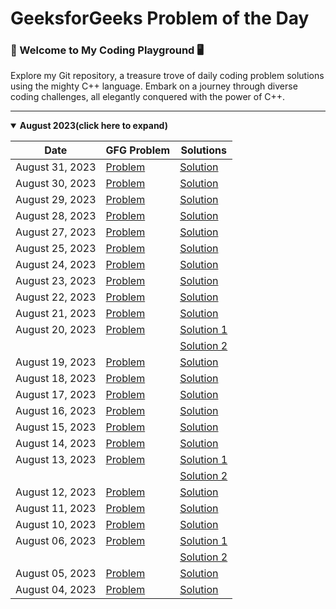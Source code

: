 # GeeksforGeeks Problem of the Day
### 🚀 Welcome to My Coding Playground 🖥️
Explore my Git repository, a treasure trove of daily coding problem solutions using the mighty C++ language. Embark on a journey through diverse coding challenges, all elegantly conquered with the power of C++.

---
<details open>
<summary><strong>August 2023(click here to expand)</strong></summary>

| Date            | GFG Problem                                                                                        | Solutions                                   |
| --------------- | -------------------------------------------------------------------------------------------------- | ------------------------------------------- |
| August 31, 2023 | [Problem](https://practice.geeksforgeeks.org/problems/avl-tree-deletion/1) | [Solution](./august-2023/31-august.cpp) |
| August 30, 2023 | [Problem](https://practice.geeksforgeeks.org/problems/delete-a-node-in-single-linked-list/1) | [Solution](./august-2023/30-august.cpp) |
| August 29, 2023 | [Problem](https://practice.geeksforgeeks.org/problems/delete-nodes-having-greater-value-on-right/1) | [Solution](./august-2023/29-august.cpp) |
| August 28, 2023 | [Problem](https://practice.geeksforgeeks.org/problems/remove-duplicate-element-from-sorted-linked-list/1) | [Solution](./august-2023/28-august.cpp) |
| August 27, 2023 | [Problem](https://practice.geeksforgeeks.org/problems/reverse-a-string/1) | [Solution](./august-2023/27-august.cpp) |
| August 25, 2023 | [Problem](https://practice.geeksforgeeks.org/problems/palindrome-string0817/1) | [Solution](./august-2023/25-august.cpp) |
| August 24, 2023 | [Problem](https://practice.geeksforgeeks.org/problems/multiply-two-strings/1) | [Solution](./august-2023/24-august.cpp) |
| August 23, 2023 | [Problem](https://practice.geeksforgeeks.org/problems/find-the-string-in-grid0111/1) | [Solution](./august-2023/23-august.cpp) |
| August 22, 2023 | [Problem](https://practice.geeksforgeeks.org/problems/make-matrix-beautiful-1587115620/1) | [Solution](./august-2023/22-august.cpp) |
| August 21, 2023 | [Problem](https://practice.geeksforgeeks.org/problems/surround-the-1s2505/1) | [Solution](./august-2023/21-august.cpp) |
| August 20, 2023 | [Problem](https://practice.geeksforgeeks.org/problems/number-of-occurrence2259/1) | [Solution 1](./august-2023/20-august_1.cpp) |
|                 |                                                                                                    | [Solution 2](./august-2023/20-august_2.cpp) |
| August 19, 2023 | [Problem](https://practice.geeksforgeeks.org/problems/subarray-with-given-sum-1587115621/1)                    | [Solution](./august-2023/19-august_2.cpp)     |
| August 18, 2023 | [Problem](https://practice.geeksforgeeks.org/problems/leaders-in-an-array-1587115620/1)                    | [Solution](./august-2023/18-august.cpp)     |
| August 17, 2023 | [Problem](https://practice.geeksforgeeks.org/problems/next-smallest-palindrome4740/1)                    | [Solution](./august-2023/17-august.cpp)     |
| August 16, 2023 | [Problem](https://practice.geeksforgeeks.org/problems/nth-catalan-number0817/1)                    | [Solution](./august-2023/16-august.cpp)     |
| August 15, 2023 | [Problem](https://practice.geeksforgeeks.org/problems/flip-bits0240/1)                             | [Solution](./august-2023/15-august.cpp)     |
| August 14, 2023 | [Problem](https://practice.geeksforgeeks.org/problems/finding-the-numbers0215/1)                   | [Solution](./august-2023/14-august.cpp)     |
| August 13, 2023 | [Problem](https://practice.geeksforgeeks.org/problems/nth-fibonacci-number1335/1)                  | [Solution 1](./august-2023/13-august_1.cpp) |
|                 |                                                                                                    | [Solution 2](./august-2023/13-august_2.cpp) |
| August 12, 2023 | [Problem](https://practice.geeksforgeeks.org/problems/longest-increasing-subsequence-1587115620/1) | [Solution](./august-2023/12-august.cpp)     |
| August 11, 2023 | [Problem](https://practice.geeksforgeeks.org/problems/coin-change2448/1)                           | [Solution](./august-2023/11-august.cpp)     |
| August 10, 2023 | [Problem](https://practice.geeksforgeeks.org/problems/longest-common-subsequence-1587115620/1)     | [Solution](./august-2023/10-august.cpp)     |
| August 06, 2023 | [Problem](https://practice.geeksforgeeks.org/problems/permutations-of-a-given-string-1587115620/1) | [Solution 1](./august-2023/06-august_1.cpp) |
|                 |                                                                                                    | [Solution 2](./august-2023/06-august_2.cpp) |
| August 05, 2023 | [Problem](https://practice.geeksforgeeks.org/problems/chocolate-distribution-problem3825/1)        | [Solution](./august-2023/05-august.cpp)     |
| August 04, 2023 | [Problem](https://practice.geeksforgeeks.org/problems/reverse-a-stack/1)                           | [Solution](./august-2023/04-august.cpp)     |

</details>
